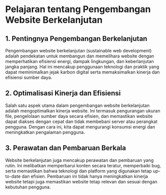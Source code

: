 # Pelajaran tentang Pengembangan Website Berkelanjutan

## 1. Pentingnya Pengembangan Berkelanjutan

Pengembangan website berkelanjutan (sustainable web development) adalah pendekatan untuk membangun dan memelihara website dengan memperhatikan efisiensi energi, dampak lingkungan, dan keberlanjutan jangka panjang. Hal ini mencakup penggunaan teknologi dan praktik yang dapat meminimalkan jejak karbon digital serta memaksimalkan kinerja dan efisiensi sumber daya.

## 2. Optimalisasi Kinerja dan Efisiensi

Salah satu aspek utama dalam pengembangan website berkelanjutan adalah mengoptimalkan kinerja website. Ini termasuk pengurangan ukuran file, pengelolaan sumber daya secara efisien, dan memastikan website dapat diakses dengan cepat dan tidak membebani server atau perangkat pengguna. Dengan cara ini, kita dapat mengurangi konsumsi energi dan meningkatkan pengalaman pengguna.

## 3. Perawatan dan Pembaruan Berkala

Website berkelanjutan juga mencakup perawatan dan pembaruan yang rutin. Ini melibatkan memperbarui konten secara teratur, memperbaiki bug, serta memastikan bahwa teknologi dan platform yang digunakan tetap up-to-date dan efisien. Pembaruan ini tidak hanya meningkatkan kinerja website tetapi juga memastikan website tetap relevan dan sesuai dengan kebutuhan pengguna.
